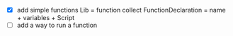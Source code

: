 - [x] add simple functions
      Lib = function collect
      FunctionDeclaration = name + variables + Script
- [ ] add a way to run a function
